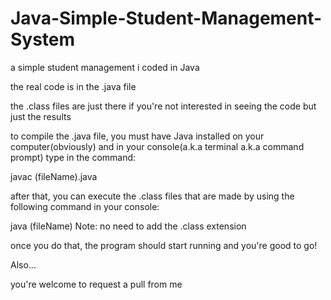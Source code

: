 # Java-Simple-Student-Management-System
a simple student management i coded in Java

the real code is in the .java file

the .class files are just there if you're not interested in seeing the code but just the results

to compile the .java file, you must have Java installed on your computer(obviously) and in your console(a.k.a terminal a.k.a command prompt) type in the command:

javac (fileName).java

after that, you can execute the .class files that are made by using the following command in your console:

java (fileName) Note: no need to add the .class extension

once you do that, the program should start running and you're good to go!

Also...

you're welcome to request a pull from me

